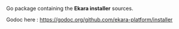 
Go package containing the **Ekara installer** sources.

Godoc here : https://godoc.org/github.com/ekara-platform/installer


